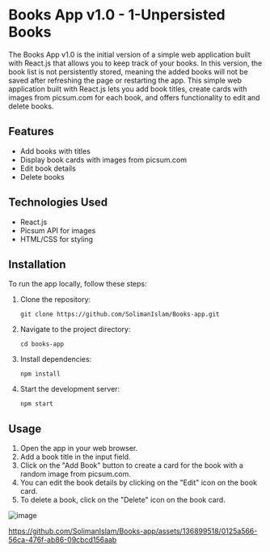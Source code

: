 # Books App v1.0 - 1-Unpersisted Books

The Books App v1.0 is the initial version of a simple web application built with React.js that allows you to keep track of your books. 
In this version, the book list is not persistently stored, meaning the added books will not be saved after refreshing the page or restarting the app. 
This simple web application built with React.js lets you add book titles, create cards with images from picsum.com for each book, and offers functionality to edit and delete books.

## Features

- Add books with titles
- Display book cards with images from picsum.com
- Edit book details
- Delete books

## Technologies Used

- React.js
- Picsum API for images
- HTML/CSS for styling

## Installation

To run the app locally, follow these steps:

1. Clone the repository:

   ```
   git clone https://github.com/SolimanIslam/Books-app.git

2. Navigate to the project directory:
   ```
   cd books-app
   
3. Install dependencies:
   ```
   npm install

4. Start the development server:
   ```
   npm start

## Usage

1. Open the app in your web browser.
2. Add a book title in the input field.
3. Click on the "Add Book" button to create a card for the book with a random image   from picsum.com.
4. You can edit the book details by clicking on the "Edit" icon on the book card.
5. To delete a book, click on the "Delete" icon on the book card.

![image](https://github.com/SolimanIslam/Books-app/assets/136899518/f6d5913c-3ab0-4208-bd1d-bcded7a7d277)

https://github.com/SolimanIslam/Books-app/assets/136899518/0125a566-56ca-476f-ab86-09cbcd156aab






   

